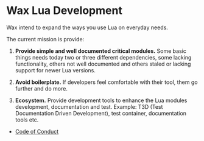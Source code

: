 Wax Lua Development
===================

Wax intend to expand the ways you use Lua on everyday needs.


The current mission is provide:

1. **Provide simple and well documented critical modules.** Some basic
things needs today two or three different dependencies, some lacking
functionality, others not well documented and others staled or lacking
support for newer Lua versions.

2. **Avoid boilerplate.** If developers feel comfortable with
their tool, them go further and do more.

2. **Ecosystem.** Provide development tools to enhance the Lua modules
development, documentation and test. Example: T3D (Test Documentation
Driven Development), test container, documentation tools etc.


* [Code of Conduct](code-of-conduct.md)


